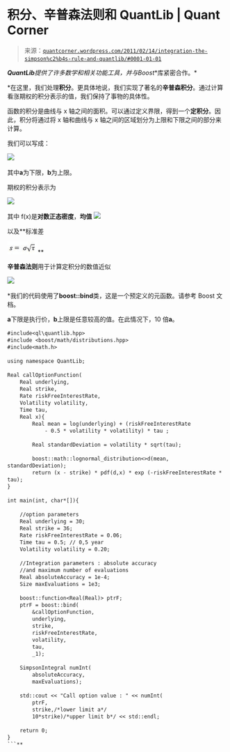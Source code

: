 <!--yml

category: 未分类

date: 2024-05-18 08:09:54

-->

# 积分、辛普森法则和 QuantLib | Quant Corner

> 来源：[`quantcorner.wordpress.com/2011/02/14/integration-the-simpson%c2%b4s-rule-and-quantlib/#0001-01-01`](https://quantcorner.wordpress.com/2011/02/14/integration-the-simpson%c2%b4s-rule-and-quantlib/#0001-01-01)

***QuantLib**提供了许多数学和相关功能工具，并与**Boost**库紧密合作。*

*在这里，我们处理**积分**。更具体地说，我们实现了著名的**辛普森积分**。通过计算看涨期权的积分表示的值，我们保持了事物的具体性。

函数的积分是曲线与 x 轴之间的面积。可以通过定义界限，得到一个**定积分**。因此，积分将通过将 x 轴和曲线与 x 轴之间的区域划分为上限和下限之间的部分来计算。

我们可以写成：

![](https://quantcorner.wordpress.com/wp-content/uploads/2011/02/integral.jpg)

其中**a**为下限，**b**为上限。

期权的积分表示为

![](https://quantcorner.wordpress.com/wp-content/uploads/2011/02/integral_call.jpg)

其中 f(x)是**对数正态密度**，**均值** [](https://quantcorner.wordpress.com/wp-content/uploads/2011/02/integral_call.jpg)**![](https://quantcorner.wordpress.com/wp-content/uploads/2011/02/mean_log_normal_density1.jpg)**

以及**标准差

**![](img/2ad4f40d1fb4a770d20b61418cc5ee8e.png "standard_deviation_log_normal_density")****

**辛普森法则**用于计算定积分的数值近似

*![](https://quantcorner.wordpress.com/wp-content/uploads/2011/02/simpson_rule.jpg)*

*我们的代码使用了**boost::bind**类，这是一个预定义的元函数。请参考 Boost 文档。

**a**下限是执行价，**b**上限是任意较高的值。在此情况下，10 倍**a**。

```
#include<ql\quantlib.hpp>
#include <boost/math/distributions.hpp>
#include<math.h>

using namespace QuantLib;

Real callOptionFunction(
	Real underlying,
	Real strike,
	Rate riskFreeInterestRate,
	Volatility volatility,
	Time tau,
	Real x){
		Real mean = log(underlying) + (riskFreeInterestRate
			- 0.5 * volatility * volatility) * tau ;

		Real standardDeviation = volatility * sqrt(tau);

		boost::math::lognormal_distribution<>d(mean, standardDeviation);
		return (x - strike) * pdf(d,x) * exp (-riskFreeInterestRate * tau);
}

int main(int, char*[]){

	//option parameters
	Real underlying = 30;
	Real strike = 36;
	Rate riskFreeInterestRate = 0.06;
	Time tau = 0.5; // 0,5 year
	Volatility volatility = 0.20;

	//Integration parameters : absolute accuracy
	//and maximum number of evaluations
	Real absoluteAccuracy = 1e-4;
	Size maxEvaluations = 1e3;

	boost::function<Real(Real)> ptrF;
	ptrF = boost::bind(
		&callOptionFunction,
		underlying,
		strike,
		riskFreeInterestRate,
		volatility,
		tau,
		_1);

	SimpsonIntegral numInt(
		absoluteAccuracy,
		maxEvaluations);

	std::cout << "Call option value : " << numInt(
		ptrF,
		strike,/*lower limit a*/
		10*strike)/*upper limit b*/ << std::endl;

	return 0;
}
```**

